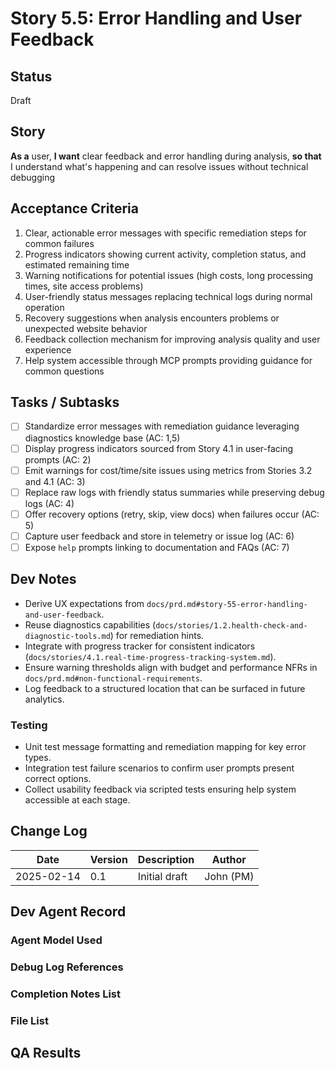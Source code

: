 # Story 5.5: Error Handling and User Feedback

## Status
Draft

## Story
**As a** user,
**I want** clear feedback and error handling during analysis,
**so that** I understand what's happening and can resolve issues without technical debugging

## Acceptance Criteria
1. Clear, actionable error messages with specific remediation steps for common failures
2. Progress indicators showing current activity, completion status, and estimated remaining time
3. Warning notifications for potential issues (high costs, long processing times, site access problems)
4. User-friendly status messages replacing technical logs during normal operation
5. Recovery suggestions when analysis encounters problems or unexpected website behavior
6. Feedback collection mechanism for improving analysis quality and user experience
7. Help system accessible through MCP prompts providing guidance for common questions

## Tasks / Subtasks
- [ ] Standardize error messages with remediation guidance leveraging diagnostics knowledge base (AC: 1,5)
- [ ] Display progress indicators sourced from Story 4.1 in user-facing prompts (AC: 2)
- [ ] Emit warnings for cost/time/site issues using metrics from Stories 3.2 and 4.1 (AC: 3)
- [ ] Replace raw logs with friendly status summaries while preserving debug logs (AC: 4)
- [ ] Offer recovery options (retry, skip, view docs) when failures occur (AC: 5)
- [ ] Capture user feedback and store in telemetry or issue log (AC: 6)
- [ ] Expose `help` prompts linking to documentation and FAQs (AC: 7)

## Dev Notes
- Derive UX expectations from `docs/prd.md#story-55-error-handling-and-user-feedback`.
- Reuse diagnostics capabilities (`docs/stories/1.2.health-check-and-diagnostic-tools.md`) for remediation hints.
- Integrate with progress tracker for consistent indicators (`docs/stories/4.1.real-time-progress-tracking-system.md`).
- Ensure warning thresholds align with budget and performance NFRs in `docs/prd.md#non-functional-requirements`.
- Log feedback to a structured location that can be surfaced in future analytics.

### Testing
- Unit test message formatting and remediation mapping for key error types.
- Integration test failure scenarios to confirm user prompts present correct options.
- Collect usability feedback via scripted tests ensuring help system accessible at each stage.

## Change Log
| Date | Version | Description | Author |
|------|---------|-------------|--------|
| 2025-02-14 | 0.1 | Initial draft | John (PM) |

## Dev Agent Record

### Agent Model Used

### Debug Log References

### Completion Notes List

### File List

## QA Results

